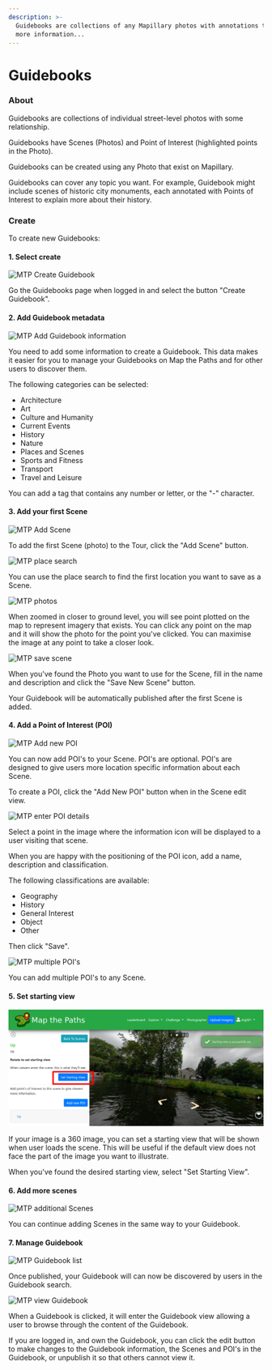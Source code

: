 ```yaml
---
description: >-
  Guidebooks are collections of any Mapillary photos with annotations to provide
  more information...
---
```


# Guidebooks

### About

Guidebooks are collections of individual street-level photos with some relationship. 

Guidebooks have Scenes \(Photos\) and Point of Interest \(highlighted points in the Photo\).

Guidebooks can be created using any Photo that exist on Mapillary.

Guidebooks can cover any topic you want. For example, Guidebook might include scenes of historic city monuments, each annotated with Points of Interest to explain more about their history.

### Create

To create new Guidebooks:

#### **1. Select create**

![MTP Create Guidebook](../../.gitbook/assets/0fb8f509-ad8c-4590-8bc1-323e39f2e2d3.png)

Go the Guidebooks page when logged in and select the button "Create Guidebook".

#### **2.** Add Guidebook metadata

![MTP Add Guidebook information ](../../.gitbook/assets/0762b715-d18c-40d6-9806-617a55d9f0df.png)

You need to add some information to create a Guidebook. This data makes it easier for you to manage your Guidebooks on Map the Paths and for other users to discover them.

The following categories can be selected:

* Architecture
* Art
* Culture and Humanity
* Current Events
* History
* Nature
* Places and Scenes
* Sports and Fitness
* Transport
* Travel and Leisure

You can add a tag that contains any number or letter, or the "-" character.

#### **3.** Add your first Scene

![MTP Add Scene](../../.gitbook/assets/40136df8-0754-4b41-8e2c-2320ec414388.png)

To add the first Scene \(photo\) to the Tour, click the "Add Scene" button.

![MTP place search](../../.gitbook/assets/download.png)

You can use the place search to find the first location you want to save as a Scene.

![MTP photos](../../.gitbook/assets/download-1-.png)

When zoomed in closer to ground level, you will see point plotted on the map to represent imagery that exists. You can click any point on the map and it will show the photo for the point you've clicked. You can maximise the image at any point to take a closer look.

![MTP save scene](../../.gitbook/assets/e71853d8-a376-447e-945c-e51af27e1733.png)

When you've found the Photo you want to use for the Scene, fill in the name and description and click the "Save New Scene" button.

Your Guidebook will be automatically published after the first Scene is added.

#### **4.** Add a Point of Interest \(POI\)

![MTP Add new POI](../../.gitbook/assets/download-2-.png)

You can now add POI's to your Scene. POI's are optional. POI's are designed to give users more location specific information about each Scene.

To create a POI, click the "Add New POI" button when in the Scene edit view.

![MTP enter POI details](../../.gitbook/assets/c82b9879-82fb-4314-92b2-36c0d68bf89b.png)

Select a point in the image where the information icon will be displayed to a user visiting that scene.

When you are happy with the positioning of the POI icon, add a name, description and classification. 

The following classifications are available:

* Geography
* History
* General Interest
* Object
* Other

Then click "Save".

![MTP multiple POI&apos;s](../../.gitbook/assets/135f45d8-37bb-44e4-9028-1c36b1a37203.png)

You can add multiple POI's to any Scene.

#### **5. Set** starting view

![](../../.gitbook/assets/2aa83f68-e020-492b-abbe-8897c1eed5b2.png)

If your image is a 360 image, you can set a starting view that will be shown when user loads the scene. This will be useful if the default view does not face the part of the image you want to illustrate.

When you've found the desired starting view, select "Set Starting View".

#### **6.** Add more scenes

![MTP additional Scenes](../../.gitbook/assets/46823a6d-217d-4038-a67f-860c57c74720.png)

You can continue adding Scenes in the same way to your Guidebook.

#### 7. Manage Guidebook

![MTP Guidebook list](../../.gitbook/assets/3b2b019a-66ce-4cdb-939b-c0e7397f1940.png)

Once published, your Guidebook will can now be discovered by users in the Guidebook search.

![MTP view Guidebook](../../.gitbook/assets/f14389d9-3881-46b3-aaeb-6a5d774b36ed.png)

  
When a Guidebook is clicked, it will enter the Guidebook view allowing a user to browse through the content of the Guidebook.

If you are logged in, and own the Guidebook, you can click the edit button to make changes to the Guidebook information, the Scenes and POI's in the Guidebook, or unpublish it so that others cannot view it.


